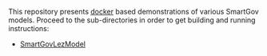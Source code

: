This repository presents [docker](https://www.docker.com/) based demonstrations
of various SmartGov models. Proceed to the sub-directories in order to get
building and running instructions:
 - [SmartGovLezModel](SmartGovLezModel/Readme.md)
